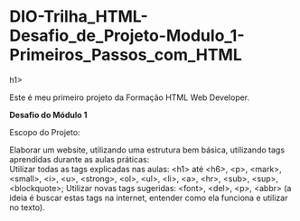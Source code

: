 <h1>DIO-Trilha_HTML-Desafio_de_Projeto-Modulo_1-Primeiros_Passos_com_HTML</h1>h1>

Este é meu primeiro projeto da Formação HTML Web Developer.

<p><b>Desafio do Módulo 1</b></p>

<p>Escopo do Projeto:</p>
<p>Elaborar um website, utilizando uma estrutura bem básica, utilizando tags aprendidas durante as aulas práticas:<br>
Utilizar todas as tags explicadas nas aulas: &lt;h1&gt; até &lt;h6&gt;, &lt;p&gt;, &lt;mark&gt;, &lt;small&gt;, &lt;i&gt;, &lt;u&gt;, &lt;strong&gt;, &lt;ol&gt;, &lt;ul&gt;, &lt;li&gt;, &lt;a&gt;, &lt;hr&gt;, &lt;sub&gt;, &lt;sup&gt;, &lt;blockquote&gt;;
Utilizar novas tags sugeridas: &lt;font&gt;, &lt;del&gt;, &lt;p&gt;, &lt;abbr&gt; (a ideia é buscar estas tags na internet, entender como ela funciona e utilizar no texto).</p>
